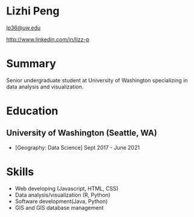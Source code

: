 # Lizhi Peng

lp36@uw.edu

http://www.linkedin.com/in/lizz-p

# Summary

Senior undergraduate student at University of Washington specializing in data analysis and visualization.

# Education

## University of Washington (Seattle, WA)

* [Geography: Data Science] Sept 2017 - June 2021

# Skills

* Web developing (Javascript, HTML, CSS)
* Data analysis/visualization (R, Python)
* Software development(Java, Python)
* GIS and GIS database management
